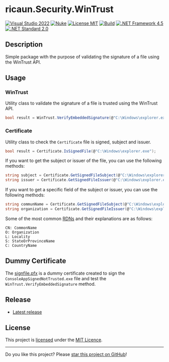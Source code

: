 # ricaun.Security.WinTrust

[![Visual Studio 2022](https://img.shields.io/badge/Visual%20Studio-2022-blue)](https://github.com/ricaun-io/ricaun.Security.WinTrust)
[![Nuke](https://img.shields.io/badge/Nuke-Build-blue)](https://nuke.build/)
[![License MIT](https://img.shields.io/badge/License-MIT-blue.svg)](LICENSE)
[![Build](https://github.com/ricaun-io/ricaun.Security.WinTrust/actions/workflows/Build.yml/badge.svg)](https://github.com/ricaun-io/ricaun.Security.WinTrust/actions)
[![.NET Framework 4.5](https://img.shields.io/badge/.NET%20Framework%204.5-blue.svg)](https://github.com/ricaun-io/ricaun.Security.WinTrust)
[![.NET Standard 2.0](https://img.shields.io/badge/.NET%20Standard%202.0-blue.svg)](https://github.com/ricaun-io/ricaun.Security.WinTrust)

## Description

Simple package with the purpose of validating the signature of a file using the WinTrust API.

## Usage
### WinTrust
Utility class to validate the signature of a file is trusted using the WinTrust API.

```csharp
bool result = WinTrust.VerifyEmbeddedSignature(@"C:\Windows\explorer.exe");
```

### Certificate
Utility class to check the `Certificate` file is signed, subject and issuer. 

```csharp
bool result = Certificate.IsSignedFile(@"C:\Windows\explorer.exe");
```

If you want to get the subject or issuer of the file, you can use the following methods:
 
``` csharp
string subject = Certificate.GetSignedFileSubject(@"C:\Windows\explorer.exe");
string issuer = Certificate.GetSignedFileIssuer(@"C:\Windows\explorer.exe");
```

If you want to get a specific field of the subject or issuer, you can use the following methods:

``` csharp
string communName = Certificate.GetSignedFileSubject(@"C:\Windows\explorer.exe", "cn"); // "Microsoft Windows"
string organization = Certificate.GetSignedFileIssuer(@"C:\Windows\explorer.exe", "o"); // "Microsoft Corporation"
```

Some of the most common [RDNs](https://docs.oracle.com/cd/E24191_01/common/tutorials/authz_cert_attributes.html) and their explanations are as follows: 

```
CN: CommonName
O: Organization
L: Locality
S: StateOrProvinceName
C: CountryName
```

## Dummy Certificate

The [signfile.pfx](ricaun.Security.WinTrust.Tests/signfile) is a dummy certificate created to sign the `ConsoleAppSignedNotTrusted.exe` file and test the `WinTrust.VerifyEmbeddedSignature` method.

## Release

* [Latest release](https://github.com/ricaun-io/ricaun.Security.WinTrust/releases/latest)

## License

This project is [licensed](LICENSE) under the [MIT Licence](https://en.wikipedia.org/wiki/MIT_License).

---

Do you like this project? Please [star this project on GitHub](https://github.com/ricaun-io/ricaun.Security.WinTrust/stargazers)!